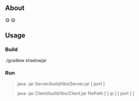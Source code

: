 ## About
:yum: :yum:
## Usage

### Build
./gradlew shadowjar

### Run
> java -jar Server/build/libs/Server.jar [ port ]

> java -jar Client/build/libs/Client.jar filePath [ [ ip ] [ port ] ]
